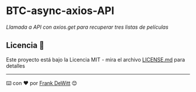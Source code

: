 # BTC-async-axios-API

_Llamada a API con axios.get para recuperar tres listas de películas_


## Licencia 📄

Este proyecto está bajo la Licencia MIT - mira el archivo [LICENSE.md](LICENSE.md) para detalles

---
⌨️ con ❤️ por [Frank DeWitt](https://github.com/FrankDeWitt) 😊